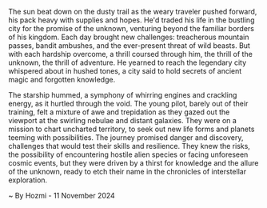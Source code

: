 
The sun beat down on the dusty trail as the weary traveler pushed forward, his pack heavy with supplies and hopes. He'd traded his life in the bustling city for the promise of the unknown, venturing beyond the familiar borders of his kingdom. Each day brought new challenges: treacherous mountain passes, bandit ambushes, and the ever-present threat of wild beasts. But with each hardship overcome, a thrill coursed through him, the thrill of the unknown, the thrill of adventure. He yearned to reach the legendary city whispered about in hushed tones, a city said to hold secrets of ancient magic and forgotten knowledge. 

The starship hummed, a symphony of whirring engines and crackling energy, as it hurtled through the void. The young pilot, barely out of their training, felt a mixture of awe and trepidation as they gazed out the viewport at the swirling nebulae and distant galaxies. They were on a mission to chart uncharted territory, to seek out new life forms and planets teeming with possibilities. The journey promised danger and discovery, challenges that would test their skills and resilience. They knew the risks, the possibility of encountering hostile alien species or facing unforeseen cosmic events, but they were driven by a thirst for knowledge and the allure of the unknown, ready to etch their name in the chronicles of interstellar exploration. 

~ By Hozmi - 11 November 2024
